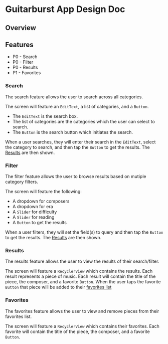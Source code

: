 # Guitarburst App Design Doc

## Overview

## Features
* P0 - Search
* P0 - Filter
* P0 - Results
* P1 - Favorites

### Search
The search feature allows the user to search across all categories.

The screen will feature an `EditText`, a list of categories, and a `Button`.

* The `EditText` is the search box.
* The list of categories are the categories which the user can select to search.
* The `Button` is the search button which initiates the search.

When a user searches, they will enter their search in the `EditText`, select the category to search, and then tap the `Button` to get the results. The [Results](#Results) are then shown.

### Filter
The filter feature allows the user to browse results based on mutiple category filters.

The screen will feature the following:
* A dropdown for composers
* A dropdown for era
* A `Slider` for difficulty
* A `Slider` for reading
* A `Button` to get the results

When a user filters, they will set the field(s) to query and then tap the `Button` to get the results. The [Results](#Results) are then shown.

### Results
The results feature allows the user to view the results of their search/filter.

The screen will feature a `RecyclerView` which contains the results. Each result represents a piece of music. Each result will contain the title of the piece, the composer, and a favorite `Button`. When the user taps the favorite `Button` that piece will be added to their [favorites list](#Favorites)

### Favorites
The favorites feature allows the user to view and remove pieces from their favorites list.

The screen will feature a  `RecyclerView` which contains their favorites. Each favorite will contain the title of the piece, the composer, and a favorite `Button`.